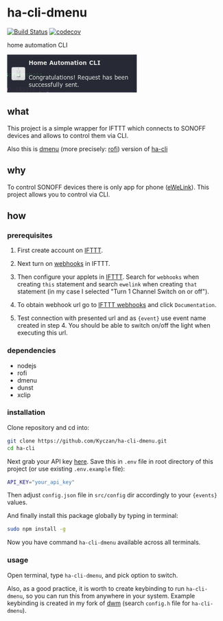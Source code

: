 # ha-cli-dmenu

[![Build Status](https://travis-ci.com/Kyczan/ha-cli-dmenu.svg?branch=master)](https://travis-ci.com/Kyczan/ha-cli-dmenu)
[![codecov](https://codecov.io/gh/Kyczan/ha-cli-dmenu/branch/master/graph/badge.svg)](https://codecov.io/gh/Kyczan/ha-cli-dmenu)

home automation CLI

![Notification](./scroots/dunst.png)

## what

This project is a simple wrapper for IFTTT which connects to SONOFF devices and allows to control them via CLI.

Also this is [dmenu](https://wiki.archlinux.org/index.php/dmenu) (more precisely: [rofi](https://wiki.archlinux.org/index.php/Rofi)) version of [ha-cli](https://github.com/Kyczan/ha-cli)

## why

To control SONOFF devices there is only app for phone ([eWeLink](http://www.ewelink.cc/en/)). This project allows you to control via CLI.

## how

### prerequisites

1. First create account on [IFTTT](https://ifttt.com).

2. Next turn on [webhooks](https://ifttt.com/maker_webhooks) in IFTTT.

3. Then configure your applets in [IFTTT](https://ifttt.com/create). Search for `webhooks` when creating `this` statement and search `ewelink` when creating `that` statement (in my case I selected "Turn 1 Channel Switch on or off").

4. To obtain webhook url go to [IFTTT webhooks](https://ifttt.com/maker_webhooks) and click `Documentation`.

5. Test connection with presented url and as `{event}` use event name created in step 4. You should be able to switch on/off the light when executing this url.

### dependencies

- nodejs
- rofi
- dmenu
- dunst
- xclip

### installation

Clone repository and cd into:

```sh
git clone https://github.com/Kyczan/ha-cli-dmenu.git
cd ha-cli
```

Next grab your API key [here](https://ifttt.com/services/maker_webhooks/settings). Save this in `.env` file in root directory of this project (or use existing `.env.example` file):
   
```sh
API_KEY="your_api_key"
```

Then adjust `config.json` file in `src/config` dir accordingly to your `{events}` values.

And finally install this package globally by typing in terminal:

```sh
sudo npm install -g
```

Now you have command `ha-cli-dmenu` available across all terminals.

### usage

Open terminal, type `ha-cli-dmenu`, and pick option to switch.

Also, as a good practice, it is worth to create keybinding to run `ha-cli-dmenu`, so you can run this from anywhere in your system. Example keybinding is created in my fork of [dwm](https://github.com/Kyczan/dwm) (search `config.h` file for `ha-cli-dmenu`).
